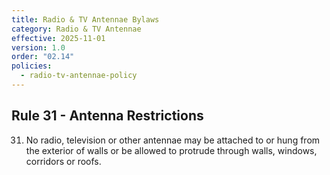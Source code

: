```yaml
---
title: Radio & TV Antennae Bylaws
category: Radio & TV Antennae
effective: 2025-11-01
version: 1.0
order: "02.14"
policies:
  - radio-tv-antennae-policy
---
```


## Rule 31 - Antenna Restrictions

31) No radio, television or other antennae may be attached to or hung from the exterior of walls or be allowed to protrude through walls, windows, corridors or roofs.
